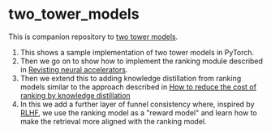 # two_tower_models
This is companion repository to [two tower models](https://recsysml.substack.com/p/two-tower-models-for-retrieval-of).

1. This shows a sample implementation of two tower models in PyTorch.
2. Then we go on to show how to implement the ranking module described in [Revisting neural accelerators](https://arxiv.org/abs/2306.04039).
3. Then we extend this to adding knowledge distillation from ranking models similar to the approach described in [How to reduce the cost of ranking by knowledge distillation](https://recsysml.substack.com/p/how-to-reduce-cost-of-ranking-by)
4. In this we add a further layer of funnel consistency where, inspired by [RLHF](https://arxiv.org/abs/1909.08593), we use the ranking model as a "reward model" and learn how to make the retrieval more aligned with the ranking model.
